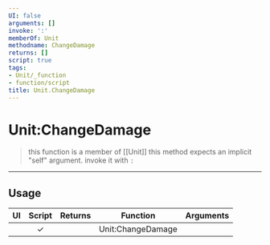 ```yaml
---
UI: false
arguments: []
invoke: ':'
memberOf: Unit
methodname: ChangeDamage
returns: []
script: true
tags:
- Unit/_function
- function/script
title: Unit.ChangeDamage
---
```

# Unit:ChangeDamage
> this function is a member of [[Unit]]
> this method expects an implicit "self" argument. invoke it with `:`
-----
## Usage
|  UI | Script | Returns | Function | Arguments |
|:---:|:------:|-------:|:--------:|:---------|
| |✓||Unit:ChangeDamage||

